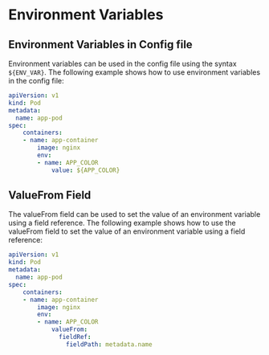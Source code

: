 # Environment Variables 


## Environment Variables in Config file

Environment variables can be used in the config file using the syntax `${ENV_VAR}`. The following example shows how to use environment variables in the config file:

```yaml
apiVersion: v1
kind: Pod
metadata:
  name: app-pod
spec:
    containers:
    - name: app-container
        image: nginx
        env:
        - name: APP_COLOR
            value: ${APP_COLOR}
```


## ValueFrom Field

The valueFrom field can be used to set the value of an environment variable using a field reference. The following example shows how to use the valueFrom field to set the value of an environment variable using a field reference:

```yaml
apiVersion: v1
kind: Pod
metadata:
  name: app-pod
spec:
    containers:
    - name: app-container
        image: nginx
        env:
        - name: APP_COLOR
            valueFrom:
              fieldRef:
                fieldPath: metadata.name
```